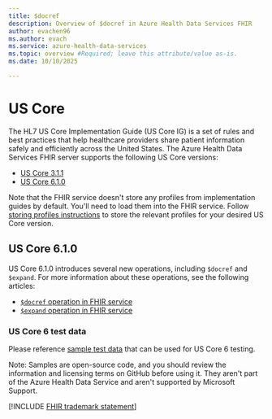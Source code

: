```yaml
---
title: $docref
description: Overview of $docref in Azure Health Data Services FHIR
author: evachen96
ms.author: evach
ms.service: azure-health-data-services
ms.topic: overview #Required; leave this attribute/value as-is.
ms.date: 10/10/2025

---
```


# US Core

The HL7 US Core Implementation Guide (US Core IG) is a set of rules and best practices that help healthcare providers share patient information safely and efficiently across the United States. The Azure Health Data Services FHIR server supports the following US Core versions:

- [US Core 3.1.1](https://hl7.org/fhir/us/core/STU3.1.1/index.html)
- [US Core 6.1.0](https://www.hl7.org/fhir/us/core/STU6.1/ImplementationGuide-hl7.fhir.us.core.html)

Note that the FHIR service doesn't store any profiles from implementation guides by default. You'll need to load them into the FHIR service. Follow [storing profiles instructions](./fhir/store-profiles-in-fhir.md) to store the relevant profiles for your desired US Core version. 

## US Core 6.1.0
US Core 6.1.0 introduces several new operations, including `$docref` and `$expand`. For more information about these operations, see the following articles:
- [`$docref` operation in FHIR service](./fhir/fhir-docref.md)
- [`$expand` operation in FHIR service](./fhir/fhir-expand.md)

### US Core 6 test data
Please reference [sample test data](https://github.com/Azure-Samples/azure-health-data-and-ai-samples/tree/main/samples/USCore6-test-data) that can be used for US Core 6 testing.  

Note: Samples are open-source code, and you should review the information and licensing terms on GitHub before using it. They aren't part of the Azure Health Data Service and aren't supported by Microsoft Support.   

[!INCLUDE [FHIR trademark statement](../includes/healthcare-apis-fhir-trademark.md)]